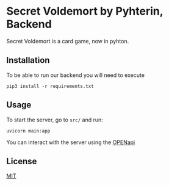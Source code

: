 # Secret Voldemort by Pyhterin, Backend

Secret Voldemort is a card game, now in pyhton.

## Installation
To be able to run our backend you will need to execute

```
pip3 install -r requirements.txt
```
## Usage
To start the server, go to `src/` and run:
```
uvicorn main:app
```
You can interact with the server using the [OPENapi](127.0.0.1/8000/docs)

## License
[MIT](https://choosealicense.com/licenses/mit/)